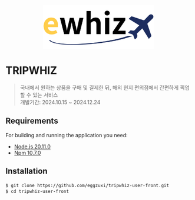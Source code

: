 <div align="center">
    <img src="./ewhiz.png" width="300px" alt="Ewhiz Logo">
</div>

# TRIPWHIZ
> 국내에서 원하는 상품을 구매 및 결제한 뒤, 해외 현지 편의점에서 간편하게 픽업할 수 있는 서비스   
> 개발기간: 2024.10.15 ~ 2024.12.24

## Requirements
For building and running the application you need:
- [Node.js 20.11.0](https://nodejs.org/)
- [Npm 10.7.0](https://www.npmjs.com/)

## Installation
```bash
$ git clone https://github.com/eggzuxi/tripwhiz-user-front.git
$ cd tripwhiz-user-front
